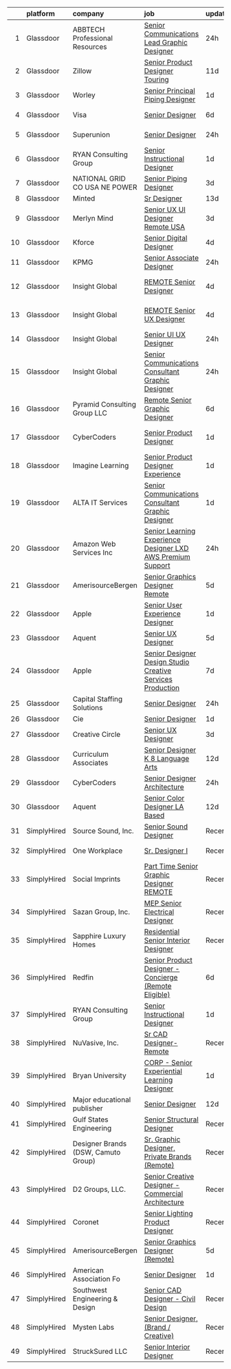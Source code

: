 

|    | platform    | company                             | job                                                                                                                                                                                                                                                                                                                                                                                                                                                                                                                                                                                                                                                                                                                                                                                                                                                                                                                                                                                                                                                                                                                                                                                                                                                                                                                                                                                       | update_time   | location             |
|---:|:------------|:------------------------------------|:------------------------------------------------------------------------------------------------------------------------------------------------------------------------------------------------------------------------------------------------------------------------------------------------------------------------------------------------------------------------------------------------------------------------------------------------------------------------------------------------------------------------------------------------------------------------------------------------------------------------------------------------------------------------------------------------------------------------------------------------------------------------------------------------------------------------------------------------------------------------------------------------------------------------------------------------------------------------------------------------------------------------------------------------------------------------------------------------------------------------------------------------------------------------------------------------------------------------------------------------------------------------------------------------------------------------------------------------------------------------------------------|:--------------|:---------------------|
|  1 | Glassdoor   | ABBTECH Professional Resources      | [Senior Communications Lead Graphic Designer](https://www.glassdoor.com/partner/jobListing.htm?pos=104&ao=1110586&s=58&guid=0000018382f8ead0841509847f547bda&src=GD_JOB_AD&t=SR&vt=w&ea=1&cs=1_81962f0c&cb=1664349695104&jobListingId=1008165673921&cpc=FA84DF7EA1EC2398&jrtk=3-0-1ge1fhqngklsv801-1ge1fhqo32cid000-d026fb29a5b1f00a--6NYlbfkN0BAFTdPNIYcqsB-lW0akqYAEIi2ufsmtPIKdjDTsfmBwoWl4wwCKYIwbS3QWQ39Irm-ymTXg80v_ZE-I6NRMzILOmePiOLKZGp8TcYNkbYc0rFVsJijv6xdMvW_TK7bs0DNA7nG4qtL8MzQPSOhdF0DEcwlugzgeuYojzUepNiujQMe6BFNr53Tsq01wTqtEIkMJxhwh6VjrVuny9hxyEdAGuZc96hE5P7S7Q_B29ojGMJFI_xZhjro9_fMUM_1vN0ih-BOYQXFVdJgTCvrEOWBavnTxeSahIxp59BIJOZHkVEN2tXfQ99_eX8jv_MZAr00Aja1-Np7d6CAstucVRCDFpKER71uHbOPhnCrLSw0hPi8P-Id5MBRANovRw963yTINZPURtlM-98wpAJrljZwhK0bEcEw1AHUzCcgKpUvl2Dgbepcp5grMQrgHEvsN1fhx83MwgTClOMARup7Kib-axy2hJUsI3vgPNsijJtKxeBJWOVa4Hmjoo6GuqnO-_JLW1fk1pwh3NhSUU7qi8MvKpuQa9XF9ek%3D)                                                                                                                                                                                                                                                                                                                                                                                                                                                                      | 24h           | Remote               |
|  2 | Glassdoor   | Zillow                              | [Senior Product Designer   Touring](https://www.glassdoor.com/partner/jobListing.htm?pos=101&ao=1110586&s=58&guid=0000018382f8ead0841509847f547bda&src=GD_JOB_AD&t=SR&vt=w&cs=1_0c6267e5&cb=1664349695103&jobListingId=1008144325455&cpc=334ABAF5D42DC775&jrtk=3-0-1ge1fhqngklsv801-1ge1fhqo32cid000-25b4449923a0cc8b--6NYlbfkN0ANMurRYyPEXg08u6OamUd1Mvhk-zhFSGYIZgoJR86UvYL2v6MoUqae-sD5DnU21vq2x4x0TjVY5_6jF6SD0zqbtHOtfMBwtjZLprNPTWx0qfwni1xMpV19dI_jSHlrzaIVjmCUR2X8Q_nxsAnYS7fB-aB2PRDThqx_8WXL0guR-npxVs2hVC-FR6f4oUl11Y6nymgVS1KnKdtdwVBsShCVcp2yVw4CIL5VDw2MuR9YbJaFQ81_bxXQCFoIoJfJiVL7us-qa2XGryS9QUMzqyRfcDoNYDyrvFGnItjK-AhIpwbaq5PbLXJysToYr_E_m_MJv99fBMz9e9GaWPTRX--hvsHuuf5XfR576kGat8K1PAsGXHoOs0-m2MupzWBW2wEuyhHbaPrXA03d3lC6fPH6L5MIY6BNU4TDut6d2UIyP7KPHF2UjtNwTp1peaZtglX_jOWSFGssh1D7mA-PFruKeWzK-yCoLNEW797Ks860uBv42hFb9EJEypbcwOMIy-7BMVjzdWq1PMAUDOdyCQboG_KCb4GZvud5Y7lFbQ0aVVq6PdgiN_hlyn5MMmhbNu1Pi5g_n4dxGuihSKZFGHAFMIJk7qJ3VKerPPdODYDD4p-CK0WSssVGg4fUmoz3ZYHQqfkQ4aM6-NJBKNvTs82sdRoIa6C5A0HC-Z5qejyxiZwsOFTE8zCuQSfLRmD2ycA7u-fEzWJ76vcVlJ7zW3B2sgmdkr3egMvH3IJdnabHQIQ8pHw8WJr3eEHMa4-b40D32XYgowFPDaQEAAXZnOJR1C2lRvbKtHjoIgH3YFWhhNWMWr97z2xTBRHWG7k75m7QkS07BXQGy8P87rN07ECP8xP5WTIVuc5RqwrdzkNeI2zk4lH6GY3pQx5XO3mxrxC5ISANV45bqQ%3D%3D)                                                                                                       | 11d           | Remote               |
|  3 | Glassdoor   | Worley                              | [Senior Principal Piping Designer](https://www.glassdoor.com/partner/jobListing.htm?pos=120&ao=1136043&s=58&guid=0000018382f8ead0841509847f547bda&src=GD_JOB_AD&t=SR&vt=w&cs=1_a7d1b5c9&cb=1664349695107&jobListingId=1008162944875&jrtk=3-0-1ge1fhqngklsv801-1ge1fhqo32cid000-8785eca6ef6928f4-)                                                                                                                                                                                                                                                                                                                                                                                                                                                                                                                                                                                                                                                                                                                                                                                                                                                                                                                                                                                                                                                                                         | 1d            | Baton Rouge, LA      |
|  4 | Glassdoor   | Visa                                | [Senior Designer](https://www.glassdoor.com/partner/jobListing.htm?pos=124&ao=1136043&s=58&guid=0000018382f8ead0841509847f547bda&src=GD_JOB_AD&t=SR&vt=w&cs=1_a6de069e&cb=1664349695107&jobListingId=1008155179483&jrtk=3-0-1ge1fhqngklsv801-1ge1fhqo32cid000-fa9accac9a4c7c0b-)                                                                                                                                                                                                                                                                                                                                                                                                                                                                                                                                                                                                                                                                                                                                                                                                                                                                                                                                                                                                                                                                                                          | 6d            | New York, NY         |
|  5 | Glassdoor   | Superunion                          | [Senior Designer](https://www.glassdoor.com/partner/jobListing.htm?pos=123&ao=1136043&s=58&guid=0000018382f8ead0841509847f547bda&src=GD_JOB_AD&t=SR&vt=w&ea=1&cs=1_1bec604b&cb=1664349695107&jobListingId=1008165430853&jrtk=3-0-1ge1fhqngklsv801-1ge1fhqo32cid000-0a366a4ff9ab31aa-)                                                                                                                                                                                                                                                                                                                                                                                                                                                                                                                                                                                                                                                                                                                                                                                                                                                                                                                                                                                                                                                                                                     | 24h           | New York, NY         |
|  6 | Glassdoor   | RYAN Consulting Group               | [Senior Instructional Designer](https://www.glassdoor.com/partner/jobListing.htm?pos=119&ao=1136043&s=58&guid=0000018382f8ead0841509847f547bda&src=GD_JOB_AD&t=SR&vt=w&ea=1&cs=1_010c0cd1&cb=1664349695107&jobListingId=1008163978644&jrtk=3-0-1ge1fhqngklsv801-1ge1fhqo32cid000-7ef6940e786e24f8-)                                                                                                                                                                                                                                                                                                                                                                                                                                                                                                                                                                                                                                                                                                                                                                                                                                                                                                                                                                                                                                                                                       | 1d            | Remote               |
|  7 | Glassdoor   | NATIONAL GRID CO USA  NE POWER      | [Senior Piping Designer](https://www.glassdoor.com/partner/jobListing.htm?pos=103&ao=1110586&s=58&guid=0000018382f8ead0841509847f547bda&src=GD_JOB_AD&t=SR&vt=w&cs=1_b3a5d663&cb=1664349695104&jobListingId=1008160005955&cpc=3DB599BF2F4828F0&jrtk=3-0-1ge1fhqngklsv801-1ge1fhqo32cid000-895f0a43ed6f9974--6NYlbfkN0CK0oDlXDdQ-02w0Ze1XAweWlSxLtvJXnQp2bBORkZ49hQqpf-08APsdpK3JtOtOKOkr-VDa2bADmTRBj-IYlopqJQjPwPU_XCX_By9I52m2-rIRIlbbKF0CM-1ZJfVFWUpRmTdf02awSRvFw6T4cS2z58wPHhl6icGhtq8WPBA-Zeil4EP2J5BPS2330OAxLculQMYr-RdFYXs3L1AKY8TO2402eJ3LglPjmfE_FA8UdgwfgoVIvD6-P2_mK__-xiMkMNc4BTV7HhOel6M09nrDbLLdILQtJwzB8NOuBj6MxZ1zRor6yN02wYzayAeAyQtJ20D36sVUzd001PC_AKFTfSKtguGEejK86JgAimQYef2BovWJ70R5etyM-IELv-hAaXxvloQhUhf6Qby_WpB4bR-2dWEMOrQsnIb6yyDdMlbZ49kS4c2u8-4yVTx21A%3D)                                                                                                                                                                                                                                                                                                                                                                                                                                                                                                                                                                                                | 3d            | Lowell, MA           |
|  8 | Glassdoor   | Minted                              | [Sr  Designer](https://www.glassdoor.com/partner/jobListing.htm?pos=125&ao=1136043&s=58&guid=0000018382f8ead0841509847f547bda&src=GD_JOB_AD&t=SR&vt=w&ea=1&cs=1_2262d60b&cb=1664349695107&jobListingId=1008141246954&jrtk=3-0-1ge1fhqngklsv801-1ge1fhqo32cid000-9e2a5c997f70ff55-)                                                                                                                                                                                                                                                                                                                                                                                                                                                                                                                                                                                                                                                                                                                                                                                                                                                                                                                                                                                                                                                                                                        | 13d           | Remote               |
|  9 | Glassdoor   | Merlyn Mind                         | [Senior UX UI Designer  Remote USA ](https://www.glassdoor.com/partner/jobListing.htm?pos=118&ao=1110586&s=58&guid=0000018382f8ead0841509847f547bda&src=GD_JOB_AD&t=SR&vt=w&cs=1_b323fbc7&cb=1664349695106&jobListingId=1008159879970&cpc=FB7E4A1762AE5BEC&jrtk=3-0-1ge1fhqngklsv801-1ge1fhqo32cid000-9c0d5f6c266bf788--6NYlbfkN0D0ff9e8Lfwlpl5zGbQmpn59AL71QmFd7VKOAnfyjZzp5sdngV8WPgYe0dov1m7Y2k87o_HDv5UwDqykttXt_pwJUqBAGprxDvLqaj2dbK2unxoFuBgBo6wFIhc74oBfZKPLG51dqgtCS76F8OYth43WK86lHb80lUG9PxC7hiQHfk61hufxU-G4-cPTW61Kfj1abRLtnC8YD6VKYuKz1L-TRs0d1ygV-E1jH_zXb8frqptosvoz360r7sdI1KlJMnoUrdSSqJsd-FwKceOJ1Q1xNhUUFEm3cX54wUPUQUBo8TVzx0G1OCksDbdwjmk-v_ZiLXDv2rvLkKo_cIyuY7evNsfkOugY9c0e_9p2gEE559e7FGSEq2u2kbnx5NFNHS6G4UtIUtSnFpy8RMRcVPkU6P5QOk3CIQKSZwNA3FJ9JoQVIeepHnfPrwiPUbeMdZNYacAVuIQBMm2bTfyyQzC_wmUZEAB720%3D)                                                                                                                                                                                                                                                                                                                                                                                                                                                                                                                                                    | 3d            | New York, NY         |
| 10 | Glassdoor   | Kforce                              | [Senior Digital Designer](https://www.glassdoor.com/partner/jobListing.htm?pos=109&ao=1110586&s=58&guid=0000018382f8ead0841509847f547bda&src=GD_JOB_AD&t=SR&vt=w&cs=1_7b5739a5&cb=1664349695105&jobListingId=1008158908748&cpc=1160948BCBA38B5B&jrtk=3-0-1ge1fhqngklsv801-1ge1fhqo32cid000-a73d7a279294ae93--6NYlbfkN0C5IatSLh_Ak1q39eQQoPIxD737RW9NeiYGvIRXkrLjEBkC4LI6KweFF782jL1xjzCBVcqlw8dtOZiFdYO3XI-oUPdo7ubfT4Bwa8201T-NsDgMAJsSG5XFAHl20EiwoauZ0Lu4DuJ7bFHpxOmSYSvYwccFkmsNqVqIKwxZgrGvcA5VNRZF1bjeZRA-I1jUO0AYDwl3ItFW6KuTAAIs3K3U06WapDpKPtpHPimSZB9JcySK_RAzsntTinWGCfdLhSihxLYLaESBsQyjZQ7ISxqGqauuqFFFrFjXlkoJZwsvcut1-rfK7h59qiDhvSoO7VbF-Yacnw-1nFKfZLcP5eilGlfIVqOqZy8AXzMLv32q3_bejSNJmaR_pqZ3LnSLiicQL0Cp7jf1vTt9f04MoeNNEY0TeJBrNDICWbwamz_M8EzKqYjiwTiDSpcn_pnp3_sgDZu05t3Mh6II5omEdIs5ybq3DODfFTqvtRXj1lxdQTY53t6ig2SOGWuTMW8J9Ycbt77wibrIAqwnRiuNqjte8rU_5iBQ-Z2D9GGDBIJewdUarbikEF4CkzE2ocZBDSMjQ-c_yV3wDcPL7Xd5Geozjs5biVD2AdvA32eNG0zbmtRbYG-_Pjmx)                                                                                                                                                                                                                                                                                                                                                                                                             | 4d            | Orlando, FL          |
| 11 | Glassdoor   | KPMG                                | [Senior Associate  Designer](https://www.glassdoor.com/partner/jobListing.htm?pos=128&ao=1136043&s=58&guid=0000018382f8ead0841509847f547bda&src=GD_JOB_AD&t=SR&vt=w&cs=1_b0c351bb&cb=1664349695108&jobListingId=1008164942509&jrtk=3-0-1ge1fhqngklsv801-1ge1fhqo32cid000-311f439db547a8e1-)                                                                                                                                                                                                                                                                                                                                                                                                                                                                                                                                                                                                                                                                                                                                                                                                                                                                                                                                                                                                                                                                                               | 24h           | Melville, NY         |
| 12 | Glassdoor   | Insight Global                      | [REMOTE Senior Designer](https://www.glassdoor.com/partner/jobListing.htm?pos=113&ao=1110586&s=58&guid=0000018382f8ead0841509847f547bda&src=GD_JOB_AD&t=SR&vt=w&cs=1_b169307d&cb=1664349695106&jobListingId=1008158843827&cpc=F41FEAB56D215062&jrtk=3-0-1ge1fhqngklsv801-1ge1fhqo32cid000-cb53bc72b8fd2a39--6NYlbfkN0BKkHZu3wF05EeDimN_p6sYpKCMArvwa95YdH7UpkaBCqc7l59ErwqcEcAPjkf7d0sz2-2AHUQBochegsWIsB87MGhoRer-1ScUj6kbwaaZeCbuzLl7FelfzZjDJbbNT1KR8GNyaH3L27yxLOA7VI3WpibB8UkTd_Va3Tt50m46teSAsLvfbK19PY7hmsYv9tDcq60o4bNbMahxmG_e3PcfOvKmwR5D4PZ0hnuVY7jlFCxWLpO02UaCSP_Gf2pYa2olCN5_x2jQhl6dRny3Cw-GNKYCY7rh5lZP2yvtAKQe_lEIOOG6YohMnGKP-VJVwmmFV_fL7EpBSYVBPapEx_-h0Nbnr7k_vWC1VjmKX9gnOyuclKXx_iIGJcI112CRprzpmpZq-XwuZmtF8UiU1xs6ley_yuXxvrh5U6X8baxdf2xFEMF8triCQ_btGM7Mjzt4zGrJzkpUZXU7IlNQatHlHUn5-LjL8I4ZKvZ4j5mu1aCTgF22RykK)                                                                                                                                                                                                                                                                                                                                                                                                                                                                                                                                              | 4d            | Silver Spring, MD    |
| 13 | Glassdoor   | Insight Global                      | [REMOTE Senior UX Designer](https://www.glassdoor.com/partner/jobListing.htm?pos=117&ao=1110586&s=58&guid=0000018382f8ead0841509847f547bda&src=GD_JOB_AD&t=SR&vt=w&cs=1_901ddc33&cb=1664349695106&jobListingId=1008158843850&cpc=2CAED5C921A5F994&jrtk=3-0-1ge1fhqngklsv801-1ge1fhqo32cid000-a2193543dcd69b42--6NYlbfkN0BKkHZu3wF05EeDimN_p6sYpKCMArvwa95YdH7UpkaBCqc7l59ErwqcEcAPjkf7d0sz2-2AHUQBoeDMnXXcPuaad-WuREd8-3DcdIiHIwqKLbDfzOa57ijM-TsALsAW6JLmYV7PmRYrr9BF3EOOJmBM63ccbkNGM1O77aeRwlFoU0Fe6jOSnfutIpwxyIiUhAc2NIX4lOJhfrmSVDgi0awPATa4uHzWrWfwu2wOODCfsgWgwtvnqix09Ppr9u1ExQhplWXdWXtTN3M0wTauhBpTUe34okd6EsQczDJToNlKf5Z11gT5YwCS6WuDRodczOEjcs4rjlBvq4_tMq_WUddSkr9dRb536QnPaka9aHThTDgk9uF4P1XGdA7lQrTVXJb83_inWDc9QZcVF-seinQTS5ELteccmu0v7xar6X-bJaRLMQlS0s2QcfuBeGTgGcnz7oMwJbcPg2wSddSWJGqZUvGN3kuIWKt5lE--qXIoQ_aCCvtmaKyw)                                                                                                                                                                                                                                                                                                                                                                                                                                                                                                                                           | 4d            | Silver Spring, MD    |
| 14 | Glassdoor   | Insight Global                      | [Senior UI UX Designer](https://www.glassdoor.com/partner/jobListing.htm?pos=110&ao=1110586&s=58&guid=0000018382f8ead0841509847f547bda&src=GD_JOB_AD&t=SR&vt=w&ea=1&cs=1_ef4bdf26&cb=1664349695105&jobListingId=1008165867209&cpc=6FC5BA77C9A4CD78&jrtk=3-0-1ge1fhqngklsv801-1ge1fhqo32cid000-b0bdbba636131b90--6NYlbfkN0BKkHZu3wF05EeDimN_p6sYpKCMArvwa95YdH7UpkaBCi52Bcb3JNt3Qfp7y0IX4Hxr3bU1uGkrLku0yhRU73dULWLOV-mqNNGBPTc7yrEgJiU-QWpcAt-mGZCBOFqD64e2MWCuRQUPCixBE-UFVwypk8DF0LcVzKVb9RzfbGi6Cxsvo3tXnBnyB3Dgd2RvPAdUupYgPCsqJHUvgf6TG9GrMcRnVfoX9TF0ZdE_floF3H9WEDJ8O1sytqJVzZWU98QUj9B1N0Mmz4e-wo-i1SuGk33Y6SV7VXGyTWbogoR2hDrgEf0T1YfNGCJxTFSc4NNAPsMKS89sYdNFr6dnBk07MivQi-Hx0o_gUz3Xgujyi9Sjtc5YULDZO2SeoWr32wLfW0CCHQivhaz2FMB_5GltPJvGEtHWUGwlDG4jvZ9JAT_6XbPKKb522WNXOy6WoU4QpjdGFIB4TeTBusvLLkJLRqPerJ3EMqS0E-kjDzCb9gAFUk6VL3BOFk-RCY7-X-KvWfLflsLCyOK19ql9KgP0dy_BRnYe-iI%3D)                                                                                                                                                                                                                                                                                                                                                                                                                                                                                            | 24h           | Remote               |
| 15 | Glassdoor   | Insight Global                      | [Senior Communications Consultant Graphic Designer](https://www.glassdoor.com/partner/jobListing.htm?pos=111&ao=1110586&s=58&guid=0000018382f8ead0841509847f547bda&src=GD_JOB_AD&t=SR&vt=w&cs=1_99d39e58&cb=1664349695105&jobListingId=1008165865290&cpc=F41FEAB56D215062&jrtk=3-0-1ge1fhqngklsv801-1ge1fhqo32cid000-bca57d80000aa70f--6NYlbfkN0BKkHZu3wF05EeDimN_p6sYpKCMArvwa95YdH7UpkaBCqc7l59ErwqcBcgQZCUm6hhThzAaYpkeZGCGDUXbHPIwKe5WcFfAkxRbzVCn5vP9YOued8v_z5NQI8dxlGWPF1pOiuecS4BWrd6_ryhbICPy8AoYDpZsKCcwpE0b31wB1CedpjLfTzcTIQvHW-x-cmjlbmCnj6bFs2FFxDzewBU2Q498dDb5Ea2mvNNCgCi1fMvTfiFmwZCO8mUch1KbxHsfgE8P7v3jr2Jho_gzXwgMki-lwN7Vo4KfAkTfkV2OIiSPuGxzprf2SIBbLm34Ef7I7tfHjjx78gRWXkH-y6YtGs4JVdUasgeiZGwXYtO5akh7JkXJ5eTrt2a6BSezC20kuenIxhYFGXnSe66FQrXA924lAxeJmPMqrmq5nGewfjBAvItyZyV264La5eUfu0PnnVflCRSwptTWBse2_YLX15Brb9M_0d25EtTMwRrpTuYtKWy0T-BWcJpWrFa1WGs%3D)                                                                                                                                                                                                                                                                                                                                                                                                                                                                                                     | 24h           | Herndon, VA          |
| 16 | Glassdoor   | Pyramid Consulting Group  LLC       | [Remote Senior Graphic Designer](https://www.glassdoor.com/partner/jobListing.htm?pos=106&ao=1110586&s=58&guid=0000018382f8ead0841509847f547bda&src=GD_JOB_AD&t=SR&vt=w&ea=1&cs=1_b35cd684&cb=1664349695105&jobListingId=1008153770106&cpc=42BEC95245890617&jrtk=3-0-1ge1fhqngklsv801-1ge1fhqo32cid000-ca05c6e262be90d5--6NYlbfkN0B0I4lKiN4xnCM9VU9Xmk3SaJI7af1aDjRJDtOlwbp0_NEkyD7fYkZoW-y2iKmc-sDNlxEwjDRuJaaxha58Is5d3fZ7nVi95dol7808_5sGTnJO7hpFV7bwIamQ3cCBdCOGAEmiDL5YOUgYU4XKk96vs5W7SdcRnI4HYWctvm9Jb3BGg3snfq2tyVn3fnhYO4JvyXyv_kumqjxIe8dY11n8XeKJrP5gT-a-2BvN8A1uiD14p5PLBnZgUlcuKruqTIBx7JS7A-RPrgp4CQE0wJ2QEcyseYzSQHCAzHVcWcdn65_AYtjEzD_y5rQypjU_hU1lLxXB79qcMoBFWlf9KaNQX4khCxM7jC77JNkesO1g6ZWLO5-ekf9gcu0OLSkvoB5njK5OCcg4iSqFt8VyYI9Uq3DYStssmMAaUsI_aA89_Zhl73m1_QcyFlRbjBhJ_mIjC2Zi2HUZnysvxMskbSzD1ISiQ_GjHmU9gYd6Vd1pbA%3D%3D)                                                                                                                                                                                                                                                                                                                                                                                                                                                                                                                                     | 6d            | Remote               |
| 17 | Glassdoor   | CyberCoders                         | [Senior Product Designer](https://www.glassdoor.com/partner/jobListing.htm?pos=115&ao=1110586&s=58&guid=0000018382f8ead0841509847f547bda&src=GD_JOB_AD&t=SR&vt=w&ea=1&cs=1_73f53020&cb=1664349695106&jobListingId=1008162435264&cpc=451933188B21919D&jrtk=3-0-1ge1fhqngklsv801-1ge1fhqo32cid000-25661c7b55a16445--6NYlbfkN0CpFJQzrgRR8WqXWK1qKKEqALWJw739KlKqr2H-MSI4eoBlI4EFrmor2FYZMP3muM12lCi1zlp7-PwoxJC0pvZd7IG4QmnS4Dyy-0VPLHNTFrWZgvOC3eKZmmYoimGRv17BWqr7NNfgefOzMoSTLA17GZ1MbDzB_Ps4_CQBCD9UskmOZTSImBJzANvdhNKgD0B0IPz_Z8CPPKP_AtrLoOXYtedX3_IUFenPE0n67V3iNRt6kU5zLPX1SzWrh-3P7hWiOei7OmW6aaJ_adkzc4--3BQgFHgAlvLpdw_jjPM6Vu1vFFfSLDuQCgzHUkl2dDia0Ujlp5QeVp8zbI5orsHpsrAW40kiznzWnP9dcxbQoeOYoRWIy8AaIklVReEthMrSNKDD8VqEw_L9j6VsfulgyYe3-mqMmSNpqLf5GLUiXXzzKaLkIgVOBuxTK_cNt9m7xfq_5RgNHVptZ-gLeAfM8Nslp-Jj1falLabeOrpLvw1O-l8bL3j7-MoQG8oG3t1PsPDqk9UMXViUfIQIrAly_vvPFvwZVZcAU9OAllWe-Oe0uh3GoUGEh6pYV8UUr9bMp7nf-vAZVykv0UbvXv-yDjS0bTi_q0l86mdfGQsGc2RMg5UtCvMW36jqsF6KEriVn2IMQ8dWyKC8MoRQ799aI8ztIA_G4HGJL06J--5viD6DXiLcoRFvJpMYzS5OJNfK-WVgDsz7MqiW0BJ_bTuXfBIxe7b1oQvxuQesbbBBWntw9D4EKcmmLPQE01jzQzLr504vSl12Xjm9kc8DULqd2cTSPR3yo4rE6y-JP5xj1neNAq1DnuOTlsnZdsfijGzRnye3cKbDInJQlMhzU2CZcgsBkjzf7Z_jBTsjH2y9jvVv0TeYUlxC9Vi1z35XnBDQD7hxP6dMfQUmWeZaJoV9juwMCg41MD-Q3ZmaKPUwAVMHL_58n5UGjycP0t7gCEswNeOurJJy302SI926bYeiszbMGtncW9yRWIFNoSOxJA%3D%3D)            | 1d            | Los Angeles, CA      |
| 18 | Glassdoor   | Imagine Learning                    | [Senior Product Designer  Experience](https://www.glassdoor.com/partner/jobListing.htm?pos=102&ao=1110586&s=58&guid=0000018382f8ead0841509847f547bda&src=GD_JOB_AD&t=SR&vt=w&cs=1_8f9df7de&cb=1664349695104&jobListingId=1008164418136&cpc=AC285F3A3ECA6BB0&jrtk=3-0-1ge1fhqngklsv801-1ge1fhqo32cid000-cc39bb965f2cb968--6NYlbfkN0AEp6ybN2L5bH8hgI50VXOsBRuNlxhCQ5HfXAb5MimD1lpKkRVz-40LO89BpB4Bx_5ji8Byvr4FflTUXlVwfWcvIGK3JMr-gReljhTp4iwrValBn09WCbl79qFNEiDDIA6Tpp4JMfNo33D1t7Rye3jwO28jFOd5ipuHQqcx7Qk3ZV4vNDWDmprQ3ReOn388VzsNOup1OxhW54TJGuWBbQAdQIx4NwBumd4X2iR1WqZ75aZTfBaX4ax-tIjTdTLIY4XW3tfiSPMDeJKy1bA9VAmmV9RRVQsytH_o0fChNanBJr5bsJrWwbo5Vw-RFofAyNnjyFuOujn7hjy1AobpY1veMwyCmZzGGoml3CeDAOJ8AQuJWE7Xt0hwW-STpu94zfqTDHjfBDIjfrLR6aQhJv35tnjBRQpNYLTbgdowqsHx4zmEP_izl2pslG7l0JAkwwmcCqbvf9k5xWKx5CK5epP63UKfQxiPpf36QT6j7W7OMZRwKw1nEJCYnEdCoUhuCiL8yoebYlS19A%3D%3D)                                                                                                                                                                                                                                                                                                                                                                                                                                                                                                     | 1d            | Remote               |
| 19 | Glassdoor   | ALTA IT Services                    | [Senior Communications Consultant Graphic Designer](https://www.glassdoor.com/partner/jobListing.htm?pos=107&ao=1110586&s=58&guid=0000018382f8ead0841509847f547bda&src=GD_JOB_AD&t=SR&vt=w&cs=1_f43e6878&cb=1664349695104&jobListingId=1008163285236&cpc=2CAED5C921A5F994&jrtk=3-0-1ge1fhqngklsv801-1ge1fhqo32cid000-1d5b542ba3d6d2db--6NYlbfkN0AXtvPDqDev6liskt-h_3vAUEMM26GmMOlWYCAn-kvNiXTWhOpXUsJAjGAig0pzkva2CAvqdYPAC-VGIwk58p0vFaUtMd9MoqFsTodKlnuJMiV-dHGdCEQ8fEVcg3hGsnjErAQd1hZ_CpTHUCynDR5YcZ5g96zrWz7VevZ8J-KjLnbe7jwzJ9g7Qt7ba0CiWovZs5CXHzbjMZTnh4ZrHyK8pJKJLBp-KvMsJLo-AQQSpQ-V4XZTmlYcEmeIu7RJeISwN4SzEhNXipuezPc0pDdWlUT7qUN8wgFVgKSm0hhhJJ7CRixLHqAjIB4FpuOQlnqtXGt4tEo6_xRnsN5HzkRRHEadVjQj7SSJL6PNfaFAgYgQwbw6-N8_0joBGdfjqr4v9spuiW3XJ4dv54aiK0EE4BnoFYM_cr9F9ZyTaHbbzsFwQjc45R-7zNSlaZTX_syCsnF9w0HwdJ20M_xCyJmMEZXDOxm9FseoodRzfSuAws0UaWA6TPZouKUFeBz3je5lSoowbyyXIegPEE2GJdSWpr3_qQ9Hj8mYo2CFMnY7Ts1nXoQ6Q3tD-o_wb3o3BDEaMbybv_Wa-ORfHUVIT7KQBGPMLB6gJt_79v6GKptaZKHy3_DL4nuqeiJ9QiHGV1g%3D)                                                                                                                                                                                                                                                                                                                                                                     | 1d            | Herndon, VA          |
| 20 | Glassdoor   | Amazon Web Services  Inc            | [Senior Learning Experience Designer  LXD   AWS Premium Support](https://www.glassdoor.com/partner/jobListing.htm?pos=121&ao=1136043&s=58&guid=0000018382f8ead0841509847f547bda&src=GD_JOB_AD&t=SR&vt=w&cs=1_26b4058b&cb=1664349695107&jobListingId=1008165925709&jrtk=3-0-1ge1fhqngklsv801-1ge1fhqo32cid000-d0c906a01af126a7-)                                                                                                                                                                                                                                                                                                                                                                                                                                                                                                                                                                                                                                                                                                                                                                                                                                                                                                                                                                                                                                                           | 24h           | Remote               |
| 21 | Glassdoor   | AmerisourceBergen                   | [Senior Graphics Designer  Remote ](https://www.glassdoor.com/partner/jobListing.htm?pos=127&ao=1136043&s=58&guid=0000018382f8ead0841509847f547bda&src=GD_JOB_AD&t=SR&vt=w&cs=1_d4afb505&cb=1664349695108&jobListingId=1008156863137&jrtk=3-0-1ge1fhqngklsv801-1ge1fhqo32cid000-9481e493c30e419e-)                                                                                                                                                                                                                                                                                                                                                                                                                                                                                                                                                                                                                                                                                                                                                                                                                                                                                                                                                                                                                                                                                        | 5d            | Remote               |
| 22 | Glassdoor   | Apple                               | [Senior User Experience Designer](https://www.glassdoor.com/partner/jobListing.htm?pos=126&ao=1136043&s=58&guid=0000018382f8ead0841509847f547bda&src=GD_JOB_AD&t=SR&vt=w&cs=1_9d96b897&cb=1664349695107&jobListingId=1008162386950&jrtk=3-0-1ge1fhqngklsv801-1ge1fhqo32cid000-173435fe14ae5b93-)                                                                                                                                                                                                                                                                                                                                                                                                                                                                                                                                                                                                                                                                                                                                                                                                                                                                                                                                                                                                                                                                                          | 1d            | Cupertino, CA        |
| 23 | Glassdoor   | Aquent                              | [Senior UX Designer](https://www.glassdoor.com/partner/jobListing.htm?pos=112&ao=1110586&s=58&guid=0000018382f8ead0841509847f547bda&src=GD_JOB_AD&t=SR&vt=w&cs=1_7bef6216&cb=1664349695105&jobListingId=1008157164751&cpc=3BA4CE39D5B5DEF5&jrtk=3-0-1ge1fhqngklsv801-1ge1fhqo32cid000-b78064d0e9f60953--6NYlbfkN0DMrcEu7yrtATojKJA7cEzGQ3FdRGWLh0CZQInL4ECGI9gD0Wolx9R2EDT7B77c2cTd71nsFwcUMGSam5Pv_CcqHXZ5zlEe_tNoJrbTH9--01zyundUEdKeNoiR-Spxp56HCVOXYw5NyL9Qv9ZHHiqm42ZskG_5RwwIFDyp4KogL7STDILKRAPF_7eMsieTUAyZbHcHv42JZ88Nn_Df14W1sebbZtIQ1MZsYxfd95zJLL0sY_wU0P_kUSUR0MiT1ZjW3Er-o9ySqK0yRSxhnZAZFv0QY-V93-r4E-pA8n7Dnr-q998nanEIuGwbmeH5B-UyH4QU_qxGMnpRv0Ncv9sDAnmJkRB6ktXPmhCSpkbGSb4aTAGNga28yj2m-a7oi7n01ZbPA6rLpvUlMXXGeDIe2KR3wYTyRfFXZDCdCB-bMzBXFom3OLT_NQrp1joPVqzQQr_OAZL6iFK1ZV1-rpVmBU3MxvXBvx8%3D)                                                                                                                                                                                                                                                                                                                                                                                                                                                                                                                                                                    | 5d            | Remote               |
| 24 | Glassdoor   | Apple                               | [Senior Designer  Design Studio   Creative Services   Production](https://www.glassdoor.com/partner/jobListing.htm?pos=130&ao=1136043&s=58&guid=0000018382f8ead0841509847f547bda&src=GD_JOB_AD&t=SR&vt=w&cs=1_86f168e8&cb=1664349695108&jobListingId=1008151358936&jrtk=3-0-1ge1fhqngklsv801-1ge1fhqo32cid000-fb74339db0096860-)                                                                                                                                                                                                                                                                                                                                                                                                                                                                                                                                                                                                                                                                                                                                                                                                                                                                                                                                                                                                                                                          | 7d            | Culver City, CA      |
| 25 | Glassdoor   | Capital Staffing Solutions          | [Senior Designer](https://www.glassdoor.com/partner/jobListing.htm?pos=108&ao=1110586&s=58&guid=0000018382f8ead0841509847f547bda&src=GD_JOB_AD&t=SR&vt=w&ea=1&cs=1_dc75af87&cb=1664349695105&jobListingId=1008165336165&cpc=451933188B21919D&jrtk=3-0-1ge1fhqngklsv801-1ge1fhqo32cid000-f4a6f09ac505da0a--6NYlbfkN0AHXq2vAVwR3IH7wgnTMdWCa3HguypIXx0DFudX-u0zu6XSU0N9gDGCMsnO9yvyAfPjPzTxo7Ri3OnPFwiGoZnrLVWCuY0o2A0Gc0iMk_WILUlWTjaW3N9j1OYwsEb17kSDyT1AbJ7j0dAsHQk9cMZ0x40SbpfMm54Y8LAu6yLVS2n6fndUokd-03I03LPKHLAdOidpuIxE7juE0J1d1QPA8Bg55QwbYxJBoj77xmWjKdcefD6_3kNfSGlsP7WPhlI0bBn5vHYvRICxo17G3zKa6CzsPy5VTmK4fxFbR_4tGlc-e2VpU_x4Kii8bhTtuzPgPl5qWnkX8GQjSGbkb6R6WXTWaF_RDgi6AO4ojScYdrV1e7Vqze-1w8XwpSuNQo2k0UuFR1zfsJu-OJevNh9Tde5ULFz02BeyZbAfnNbJ8HbxX88aFcfPdm3cNxS-R2DFIhELv8uZj2gLts90StLUMjQwCWRTPI7qRVzkd5Ml-gpdsCqBN5uYKWKt3YDvivYwAC1E5yysUCzbrE8vi8SV)                                                                                                                                                                                                                                                                                                                                                                                                                                                                                                                | 24h           | Remote               |
| 26 | Glassdoor   | Cie                                 | [Senior Designer](https://www.glassdoor.com/partner/jobListing.htm?pos=122&ao=1136043&s=58&guid=0000018382f8ead0841509847f547bda&src=GD_JOB_AD&t=SR&vt=w&ea=1&cs=1_29a603f1&cb=1664349695107&jobListingId=1008164419382&jrtk=3-0-1ge1fhqngklsv801-1ge1fhqo32cid000-5f6cf29bb419ecee-)                                                                                                                                                                                                                                                                                                                                                                                                                                                                                                                                                                                                                                                                                                                                                                                                                                                                                                                                                                                                                                                                                                     | 1d            | Remote               |
| 27 | Glassdoor   | Creative Circle                     | [Senior UX Designer](https://www.glassdoor.com/partner/jobListing.htm?pos=105&ao=1110586&s=58&guid=0000018382f8ead0841509847f547bda&src=GD_JOB_AD&t=SR&vt=w&cs=1_b6961392&cb=1664349695104&jobListingId=1008159692205&cpc=84DBBAA61F05C438&jrtk=3-0-1ge1fhqngklsv801-1ge1fhqo32cid000-7f90f95ff777ae00--6NYlbfkN0BPwlZa85gbT4Q3XYQoU_uQn0Qmw9zd_9UNfmcwtqAVud1yvyq1Z4UAlx1bxhDUi3JW7SFxrPrKh9XP3mXJluHzd3eJXa-A98lY0vj6gUZdO4LuKVzZgGUMc2eZjMxGkxyRG_XZSn8DpIQNBFgPZaAzF-m6HWzCVFoUherXGvO9NM3PrUqkTZrBhY-t067RjxverLg6m6Gt1jX5NDiN5z698ZFB9vX6Ls5cpgpAifKIbaXVNj6f9xCaDT-BTBXhwLD2IrXgjcIyonSe6wmM79ifv3CQ1xo3cJI-SmKiBByoPfBN5cGMBCrRVSr0FA_QxUBxGRXGIRs76VKYPQNQ_Mog94pgcLVUlNhP_GIsmRIz8Bjv4C5OIWm1l86xx7Oovk-6BENPoVhu2EOutywTgHRH9TnahnfUF_xx0INV3y5hpnPFTUAy9ZsAudb_0cAcJ2tQcEzL9kWNr-8SBPIb1Y3q69upRDLYt4Zp-ZOuALsK0BC8f8hfoCvpPDn3Y5YsNABZ76TyY49DgJ4ty6BXQ63H)                                                                                                                                                                                                                                                                                                                                                                                                                                                                                                                  | 3d            | Rochester, MN        |
| 28 | Glassdoor   | Curriculum Associates               | [Senior Designer  K 8 Language Arts](https://www.glassdoor.com/partner/jobListing.htm?pos=129&ao=1136043&s=58&guid=0000018382f8ead0841509847f547bda&src=GD_JOB_AD&t=SR&vt=w&cs=1_6a0d46ea&cb=1664349695108&jobListingId=1008143304744&jrtk=3-0-1ge1fhqngklsv801-1ge1fhqo32cid000-e41b62761e439dab-)                                                                                                                                                                                                                                                                                                                                                                                                                                                                                                                                                                                                                                                                                                                                                                                                                                                                                                                                                                                                                                                                                       | 12d           | Remote               |
| 29 | Glassdoor   | CyberCoders                         | [Senior Designer  Architecture ](https://www.glassdoor.com/partner/jobListing.htm?pos=116&ao=1110586&s=58&guid=0000018382f8ead0841509847f547bda&src=GD_JOB_AD&t=SR&vt=w&ea=1&cs=1_e7f6a847&cb=1664349695107&jobListingId=1008165091166&cpc=C4A69CCDBB3B9599&jrtk=3-0-1ge1fhqngklsv801-1ge1fhqo32cid000-62fc22510cd97443--6NYlbfkN0CpFJQzrgRR8WqXWK1qKKEqALWJw739KlKqr2H-MSI4eoBlI4EFrmor2FYZMP3muM2M5GK0N1Sw5kzjM8wH_6CeWErWLLZs5rGwOvD6oo4jAndp2xYXyl1nk9e--OzQ3UKWPv6qjyKC4_llnfb-5uBklcdUImk7OP2QaSkWl2OIl0ZfQqelb1HuURSyKsuEVIzBgltGDPel-nKyW_bogXvJ7QdZ8aiezcXLhe0g7GhQcONp-i6p5jVDV4XASXJs7-z7KQyOkeDPCzUSb5Af0-XoujUX0urWau13KK_VNq1P574v1wvFLDNiEsJmGAJxA1yl_sx7W7tu2vWyum4ir-XMWkYeTLKUGhVmbDfEuSMNbPFELthYuAfYeg1kBztlEdOcDbYgB-PIK4rvxTjCLh5VBJsU8ggdm0QwNQh-S_wciHRiUOX_wL2gPUK5P0Oh57jLRB7e9ExGHMhu4ZDzrlRY0d7fzcrz0KPsm6cr3GhtWB5X7L6Ns2InZOqwEYLEIPXb4HX_v9fVkiKnKhtcRI1xvLDfdd4PBDMQyFbkCg5bxqIo6gU1p59J19vw_LKLwID9pb9kO4XEMlihFu-OXJkd0-RZH0foiOL9aGVqeFRsV0URT_DH_hkjuZ86aGQF_pRBr8QQHPNPfXZh8Axt_ruEcgS1yBW6I96vszfg3GpemKafdIOkmx-Pu2yWx36fv78XwBICQXtH7_Icz-ucg8Gl5EeDzvLNFR4GyMPydUkwEOEhOtCgoove4kMUCEyclDmYetPPmsqzFBbxbRG0WW5v_PHOVFP9t3ug_nzjLLGWAlvWX8Ib7VQxnfS6NNqIXCaVcb5t0b4t9BypYkRNst5aAEZCWid-nazvKZJ74EjXxVXyzeSFx6bRNW4UO_2PpZFtt3TKOXu4OFL49AojRkEMcNlfUyTVS0UZc2cARr-v3vVh85v6shJK5VmHdTQtVBIA4GtxQBb7FtHoddAdkQqV1pdZ1DKl0x-fX2giynbGMp7jXg3FE2Vi) | 24h           | Irvine, CA           |
| 30 | Glassdoor   | Aquent                              | [Senior Color Designer   LA Based](https://www.glassdoor.com/partner/jobListing.htm?pos=114&ao=1110586&s=58&guid=0000018382f8ead0841509847f547bda&src=GD_JOB_AD&t=SR&vt=w&cs=1_673e34e2&cb=1664349695106&jobListingId=1008143268352&cpc=8795CF9063CD573D&jrtk=3-0-1ge1fhqngklsv801-1ge1fhqo32cid000-415ce1ec9feaa8a2--6NYlbfkN0DMrcEu7yrtATojKJA7cEzGQ3FdRGWLh0CZQInL4ECGI9gD0Wolx9R2v-Aex0-GK06Y9xIPOkIamQlMd6cd-P7rp-nNsnuzYGp6KNajI8yvRId8TzGM0JQU0qstvcA7jrJSPNYF9TsggyEINR-LX6c6Wav3Y8trdc4WxeS1RVZPXLgqrVJhAS9EjN7TZv_ZapwYHRcsjA69SzS5cvYmrRg_t_U0KkwyJRO34ZwRcldONQuAZCrVztuVWXzbJnMpnO6sVOI6qH6czQpLGAgs7HUSD8U2VpQ_3YFJQbEdYAdWhnGKaSKkm2x8lE_r3n9NhlbuiroSD8PG0rzz7TB0baKKR4A1b92HPWhzv-8MwRD-6AgyluBYbtel4nBlWAaoe9OAPTJXg4xptd_MBSghhqw-SCpTmd_5qYZvrp2QNuUMBHx1YaLllNp4oFEeAocKE9YWnqiK73q9TQ%3D%3D)                                                                                                                                                                                                                                                                                                                                                                                                                                                                                                                                                                        | 12d           | Los Angeles, CA      |
| 31 | SimplyHired | Source Sound, Inc.                  | [Senior Sound Designer](https://www.simplyhired.com/job/mw3datBFZnSnzm3SFniNFlYC60OHbjYX1kgvM61bk-lO-0QBaaabnQ?q=senior+designer)                                                                                                                                                                                                                                                                                                                                                                                                                                                                                                                                                                                                                                                                                                                                                                                                                                                                                                                                                                                                                                                                                                                                                                                                                                                         | Recently      | Remote               |
| 32 | SimplyHired | One Workplace                       | [Sr. Designer I](https://www.simplyhired.com/job/FgOvnt3h-6Pakm58Y4ivkWSEQPsfB9jsPRwMXgrGjnKPmobREiibNg?q=senior+designer)                                                                                                                                                                                                                                                                                                                                                                                                                                                                                                                                                                                                                                                                                                                                                                                                                                                                                                                                                                                                                                                                                                                                                                                                                                                                | Recently      | Sunnyvale, CA        |
| 33 | SimplyHired | Social Imprints                     | [Part Time Senior Graphic Designer REMOTE](https://www.simplyhired.com/job/-zvFLBpSZsjrGLrKqmMI4i2VH5-GlD9yud5bcwzox6-3mdu-ZL9olg?q=senior+designer)                                                                                                                                                                                                                                                                                                                                                                                                                                                                                                                                                                                                                                                                                                                                                                                                                                                                                                                                                                                                                                                                                                                                                                                                                                      | Recently      | Remote               |
| 34 | SimplyHired | Sazan Group, Inc.                   | [MEP Senior Electrical Designer](https://www.simplyhired.com/job/SwdumVZzOq8fLFZDUFgnemgvlM40NMPrA3TLPTFsBLPp6kejTdNT6g?q=senior+designer)                                                                                                                                                                                                                                                                                                                                                                                                                                                                                                                                                                                                                                                                                                                                                                                                                                                                                                                                                                                                                                                                                                                                                                                                                                                | Recently      | Seattle, WA          |
| 35 | SimplyHired | Sapphire Luxury Homes               | [Residential Senior Interior Designer](https://www.simplyhired.com/job/648WfjTuDbgH_PYTY29wEJT9jEPZBkBrdL_VJXnjOQbxCFThlLi3sw?q=senior+designer)                                                                                                                                                                                                                                                                                                                                                                                                                                                                                                                                                                                                                                                                                                                                                                                                                                                                                                                                                                                                                                                                                                                                                                                                                                          | Recently      | Bloomfield Hills, MI |
| 36 | SimplyHired | Redfin                              | [Senior Product Designer - Concierge (Remote Eligible)](https://www.simplyhired.com/job/haNopCZenk2iACMWze5gNNjKKJ-Fe1v0qZga0mwhqCVv72aZi5C4Cw?q=senior+designer)                                                                                                                                                                                                                                                                                                                                                                                                                                                                                                                                                                                                                                                                                                                                                                                                                                                                                                                                                                                                                                                                                                                                                                                                                         | 6d            | Remote               |
| 37 | SimplyHired | RYAN Consulting Group               | [Senior Instructional Designer](https://www.simplyhired.com/job/1EHN__ixAWGDR51xr2pVIuYrWhg6oYm-_oGjibNDRWLv0d4V3ysogg?q=senior+designer)                                                                                                                                                                                                                                                                                                                                                                                                                                                                                                                                                                                                                                                                                                                                                                                                                                                                                                                                                                                                                                                                                                                                                                                                                                                 | 1d            | Remote               |
| 38 | SimplyHired | NuVasive, Inc.                      | [Sr CAD Designer- Remote](https://www.simplyhired.com/job/Ev_gRvCxIHgeRPBifh3sduqqQ5bAzn8I5Txl7WzAvLkrtSQqBaz7JA?q=senior+designer)                                                                                                                                                                                                                                                                                                                                                                                                                                                                                                                                                                                                                                                                                                                                                                                                                                                                                                                                                                                                                                                                                                                                                                                                                                                       | Recently      | Remote               |
| 39 | SimplyHired | Bryan University                    | [CORP - Senior Experiential Learning Designer](https://www.simplyhired.com/job/GS7Sm_q_S5cbYHmHg6sDG6YlTqgc22mPjoSOxQzm1F4aWB4aypHJ8A?q=senior+designer)                                                                                                                                                                                                                                                                                                                                                                                                                                                                                                                                                                                                                                                                                                                                                                                                                                                                                                                                                                                                                                                                                                                                                                                                                                  | 1d            | Remote +1 location   |
| 40 | SimplyHired | Major educational publisher         | [Senior Designer](https://www.simplyhired.com/job/tVEL6zK_SehKQRaXftqRg9FLV6MqJ59VNOKZPO0_fCjFnBGHpjWtfg?q=senior+designer)                                                                                                                                                                                                                                                                                                                                                                                                                                                                                                                                                                                                                                                                                                                                                                                                                                                                                                                                                                                                                                                                                                                                                                                                                                                               | 12d           | Remote               |
| 41 | SimplyHired | Gulf States Engineering             | [Senior Structural Designer](https://www.simplyhired.com/job/sWJd1AGBak9VNt3CPVsgwTwNrV3bBNKewzpRUnDXFBcJp5E1I2CC8Q?q=senior+designer)                                                                                                                                                                                                                                                                                                                                                                                                                                                                                                                                                                                                                                                                                                                                                                                                                                                                                                                                                                                                                                                                                                                                                                                                                                                    | Recently      | Mobile, AL           |
| 42 | SimplyHired | Designer Brands (DSW, Camuto Group) | [Sr. Graphic Designer, Private Brands (Remote)](https://www.simplyhired.com/job/lSSeDO3Wkbt901xdaWj-vkd_FGXGtttAWWbhqjMiG_mq7k3aEJnx9Q?q=senior+designer)                                                                                                                                                                                                                                                                                                                                                                                                                                                                                                                                                                                                                                                                                                                                                                                                                                                                                                                                                                                                                                                                                                                                                                                                                                 | Recently      | Columbus, OH         |
| 43 | SimplyHired | D2 Groups, LLC.                     | [Senior Creative Designer - Commercial Architecture](https://www.simplyhired.com/job/Yzphuvu4v4KIeGAg97r-GC4K2aaGuq7WuIAfSSpOBYl9P_dmzDtnLw?q=senior+designer)                                                                                                                                                                                                                                                                                                                                                                                                                                                                                                                                                                                                                                                                                                                                                                                                                                                                                                                                                                                                                                                                                                                                                                                                                            | Recently      | King of Prussia, PA  |
| 44 | SimplyHired | Coronet                             | [Senior Lighting Product Designer](https://www.simplyhired.com/job/RfGhSWtuJ_lg6SsxwQD_ajD3-LAV4Tdv2X1UfMnbVnV2FPULJvEhtw?q=senior+designer)                                                                                                                                                                                                                                                                                                                                                                                                                                                                                                                                                                                                                                                                                                                                                                                                                                                                                                                                                                                                                                                                                                                                                                                                                                              | Recently      | Totowa, NJ           |
| 45 | SimplyHired | AmerisourceBergen                   | [Senior Graphics Designer (Remote)](https://www.simplyhired.com/job/_twbIBHvYmuT_NNKbmrgiiYhdiCtFstagmYZeqzApY_nHH03PrgNaw?q=senior+designer)                                                                                                                                                                                                                                                                                                                                                                                                                                                                                                                                                                                                                                                                                                                                                                                                                                                                                                                                                                                                                                                                                                                                                                                                                                             | 5d            | Remote               |
| 46 | SimplyHired | American Association Fo             | [Senior Designer](https://www.simplyhired.com/job/cKqAZE8Go4L9RAqKFCQ3zy1Bn2zBhEwT_VbU5KrH2bfx_fhSOOWBEw?q=senior+designer)                                                                                                                                                                                                                                                                                                                                                                                                                                                                                                                                                                                                                                                                                                                                                                                                                                                                                                                                                                                                                                                                                                                                                                                                                                                               | 1d            | Remote +1 location   |
| 47 | SimplyHired | Southwest Engineering & Design      | [Senior CAD Designer - Civil Design](https://www.simplyhired.com/job/iD57aPuUTHmGqv0a-9psK0-zKaTISbpqrqhryyfS4q7yV9Ymvkkwyg?q=senior+designer)                                                                                                                                                                                                                                                                                                                                                                                                                                                                                                                                                                                                                                                                                                                                                                                                                                                                                                                                                                                                                                                                                                                                                                                                                                            | Recently      | Punta Gorda, FL      |
| 48 | SimplyHired | Mysten Labs                         | [Senior Designer, (Brand / Creative)](https://www.simplyhired.com/job/35_jBU72YgpL3Vfzme_sYWsfZjUfRVg1Er4daeOsHobe5aYu1aDZ3Q?q=senior+designer)                                                                                                                                                                                                                                                                                                                                                                                                                                                                                                                                                                                                                                                                                                                                                                                                                                                                                                                                                                                                                                                                                                                                                                                                                                           | Recently      | Remote               |
| 49 | SimplyHired | StruckSured LLC                     | [Senior Interior Designer](https://www.simplyhired.com/job/xA4oXDNQAtjFEKZbHbKCohF2UYGnbPhbzc4KRtGgkJGmFgFsisxLlA?q=senior+designer)                                                                                                                                                                                                                                                                                                                                                                                                                                                                                                                                                                                                                                                                                                                                                                                                                                                                                                                                                                                                                                                                                                                                                                                                                                                      | Recently      | Hood River, OR       |